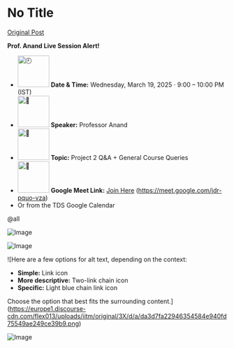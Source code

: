 # No Title

[Original Post](https://discourse.onlinedegree.iitm.ac.in/t/169029/63)

<p><strong>Prof. Anand Live Session Alert!</strong></p>
<ul>
<li><img src="https://europe1.discourse-cdn.com/flex013/uploads/iitm/original/3X/3/1/31e5418a6753391681e46eae2fc2ab7e4b8c0096.png" alt="🕘" data-base62-sha1="77ozDyfKmZItchHm2Td9SfsiaBE" width="72" height="72"> <strong>Date &amp; Time:</strong> Wednesday, March 19, 2025 · 9:00 – 10:00 PM (IST)</li>
<li><img src="https://europe1.discourse-cdn.com/flex013/uploads/iitm/original/3X/b/9/b9484a4812e4e431a40e97e94907a9c654456ebb.png" alt="🎤" data-base62-sha1="qr5dcJOERZxlL0UR1Bo2TSPHjYf" width="72" height="72"> <strong>Speaker:</strong> Professor Anand</li>
<li><img src="https://europe1.discourse-cdn.com/flex013/uploads/iitm/original/3X/5/d/5d0b610f9487ac70603819651fb2c472635c17de.png" alt="📌" data-base62-sha1="dh6MDrFgcg1JJ0vLOrFDD7nvrzw" width="72" height="72"> <strong>Topic:</strong> Project 2 Q&amp;A + General Course Queries</li>
<li><img src="https://europe1.discourse-cdn.com/flex013/uploads/iitm/original/3X/d/a/da3d7fa22946354584e940fd75549ae249ce39b9.png" alt="🔗" data-base62-sha1="v8DQC8SdnAhFZWgSfeJLmgs8dgB" width="72" height="72"> <strong>Google Meet Link:</strong> <a href="http://url237.study.iitm.ac.in/ls/click?upn=u001.FrsGe6wgnGFQ7SeE9RgsnXyC7-2Bs5DCMDnB4XkxqFd3k2eEoGdOWtgYm0Vj3Y-2FyatYygA_TaYffKNLhcpM10MCY1PnqDJT-2FNuZ61KkdeQdP748DgJIHBveqWN7MW2nmp9Bjx3duSmBjg5OoK74k-2F4xXBO6V3n3qhKMKwd0wpwWDd1QTRcmufGhDej3Jovut9eB2B-2FKQIczKSgdTkzhLVDn2NzWdOijAjfGATgpHFSMVaNhH2r4WMYxY1yuBcM8h-2FC87c600hzYnZAH0tDDLBwNuOAfytRmwndVDxR5uLxLZIPV8KA-3D" rel="noopener nofollow ugc">Join Here</a> (<a href="https://meet.google.com/jdr-pquo-vza" rel="noopener nofollow ugc">https://meet.google.com/jdr-pquo-vza</a>)</li>
<li>Or from the TDS Google Calendar</li>
</ul>
<p><span class="mention">@all</span></p>

![Image](https://europe1.discourse-cdn.com/flex013/uploads/iitm/original/3X/b/9/b9484a4812e4e431a40e97e94907a9c654456ebb.png)

![Image](https://europe1.discourse-cdn.com/flex013/uploads/iitm/original/3X/3/1/31e5418a6753391681e46eae2fc2ab7e4b8c0096.png)

![Here are a few options for alt text, depending on the context:

*   **Simple:** Link icon
*   **More descriptive:** Two-link chain icon
*   **Specific:** Light blue chain link icon

Choose the option that best fits the surrounding content.](https://europe1.discourse-cdn.com/flex013/uploads/iitm/original/3X/d/a/da3d7fa22946354584e940fd75549ae249ce39b9.png)

![Image](https://europe1.discourse-cdn.com/flex013/uploads/iitm/original/3X/5/d/5d0b610f9487ac70603819651fb2c472635c17de.png)